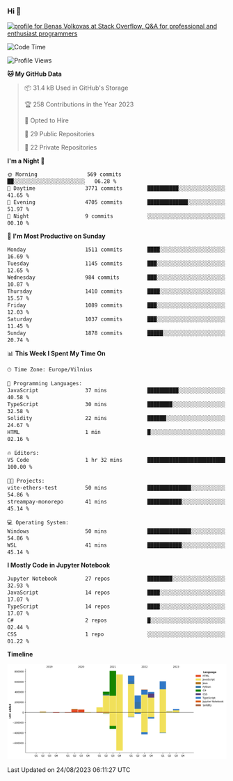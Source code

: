 ### Hi 👋
<a href="https://stackoverflow.com/users/14954249/benas-volkovas"><img src="https://stackoverflow.com/users/flair/14954249.png?theme=dark" width="208" height="58" alt="profile for Benas Volkovas at Stack Overflow, Q&amp;A for professional and enthusiast programmers" title="profile for Benas Volkovas at Stack Overflow, Q&amp;A for professional and enthusiast programmers"></a>

<!--START_SECTION:waka-->
![Code Time](http://img.shields.io/badge/Code%20Time-1%2C544%20hrs%2026%20mins-blue)

![Profile Views](http://img.shields.io/badge/Profile%20Views-0-blue)

**🐱 My GitHub Data** 

> 📦 31.4 kB Used in GitHub's Storage 
 > 
> 🏆 258 Contributions in the Year 2023
 > 
> 💼 Opted to Hire
 > 
> 📜 29 Public Repositories 
 > 
> 🔑 22 Private Repositories 
 > 
**I'm a Night 🦉** 

```text
🌞 Morning                569 commits         ██░░░░░░░░░░░░░░░░░░░░░░░   06.28 % 
🌆 Daytime                3771 commits        ██████████░░░░░░░░░░░░░░░   41.65 % 
🌃 Evening                4705 commits        █████████████░░░░░░░░░░░░   51.97 % 
🌙 Night                  9 commits           ░░░░░░░░░░░░░░░░░░░░░░░░░   00.10 % 
```
📅 **I'm Most Productive on Sunday** 

```text
Monday                   1511 commits        ████░░░░░░░░░░░░░░░░░░░░░   16.69 % 
Tuesday                  1145 commits        ███░░░░░░░░░░░░░░░░░░░░░░   12.65 % 
Wednesday                984 commits         ███░░░░░░░░░░░░░░░░░░░░░░   10.87 % 
Thursday                 1410 commits        ████░░░░░░░░░░░░░░░░░░░░░   15.57 % 
Friday                   1089 commits        ███░░░░░░░░░░░░░░░░░░░░░░   12.03 % 
Saturday                 1037 commits        ███░░░░░░░░░░░░░░░░░░░░░░   11.45 % 
Sunday                   1878 commits        █████░░░░░░░░░░░░░░░░░░░░   20.74 % 
```


📊 **This Week I Spent My Time On** 

```text
🕑︎ Time Zone: Europe/Vilnius

💬 Programming Languages: 
JavaScript               37 mins             ██████████░░░░░░░░░░░░░░░   40.58 % 
TypeScript               30 mins             ████████░░░░░░░░░░░░░░░░░   32.58 % 
Solidity                 22 mins             ██████░░░░░░░░░░░░░░░░░░░   24.67 % 
HTML                     1 min               █░░░░░░░░░░░░░░░░░░░░░░░░   02.16 % 

🔥 Editors: 
VS Code                  1 hr 32 mins        █████████████████████████   100.00 % 

🐱‍💻 Projects: 
vite-ethers-test         50 mins             ██████████████░░░░░░░░░░░   54.86 % 
streampay-monorepo       41 mins             ███████████░░░░░░░░░░░░░░   45.14 % 

💻 Operating System: 
Windows                  50 mins             ██████████████░░░░░░░░░░░   54.86 % 
WSL                      41 mins             ███████████░░░░░░░░░░░░░░   45.14 % 
```

**I Mostly Code in Jupyter Notebook** 

```text
Jupyter Notebook         27 repos            ████████░░░░░░░░░░░░░░░░░   32.93 % 
JavaScript               14 repos            ████░░░░░░░░░░░░░░░░░░░░░   17.07 % 
TypeScript               14 repos            ████░░░░░░░░░░░░░░░░░░░░░   17.07 % 
C#                       2 repos             █░░░░░░░░░░░░░░░░░░░░░░░░   02.44 % 
CSS                      1 repo              ░░░░░░░░░░░░░░░░░░░░░░░░░   01.22 % 
```



**Timeline**

![Lines of Code chart](https://raw.githubusercontent.com/BenasVolkovas/BenasVolkovas/main/assets/bar_graph.png)


 Last Updated on 24/08/2023 06:11:27 UTC
<!--END_SECTION:waka-->
